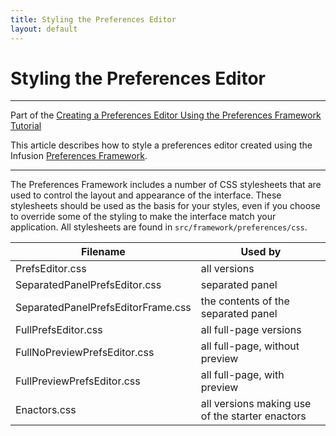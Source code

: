 ```yaml
---
title: Styling the Preferences Editor
layout: default
---
```


# Styling the Preferences Editor #

---
Part of the [Creating a Preferences Editor Using the Preferences Framework Tutorial](CreatingAPreferencesEditorUsingThePreferencesFramework.md)

This article describes how to style a preferences editor created using the Infusion [Preferences Framework](../PreferencesFramework.md).

---

The Preferences Framework includes a number of CSS stylesheets that are used to control the layout and appearance of the interface. These stylesheets should be used as the basis for your styles, even if you choose to override some of the styling to make the interface match your application. All stylesheets are found in `src/framework/preferences/css`.

<table>
    <thead>
        <tr>
            <th>Filename</th>
            <th>Used by</th>
        </tr>
    </thead>
    <tbody>
        <tr>
            <td>PrefsEditor.css</td>
            <td>all versions</td>
        </tr>
        <tr>
            <td>SeparatedPanelPrefsEditor.css</td>
            <td>separated panel</td>
        </tr>
        <tr>
            <td>SeparatedPanelPrefsEditorFrame.css</td>
            <td>the contents of the separated panel</td>
        </tr>
        <tr>
            <td>FullPrefsEditor.css</td>
            <td>all full-page versions</td>
        </tr>
        <tr>
            <td>FullNoPreviewPrefsEditor.css</td>
            <td>all full-page, without preview</td>
        </tr>
        <tr>
            <td>FullPreviewPrefsEditor.css</td>
            <td>all full-page, with preview</td>
        </tr>
        <tr>
            <td>Enactors.css</td>
            <td>all versions making use of the starter enactors</td>
        </tr>
    </tbody>
</table>
